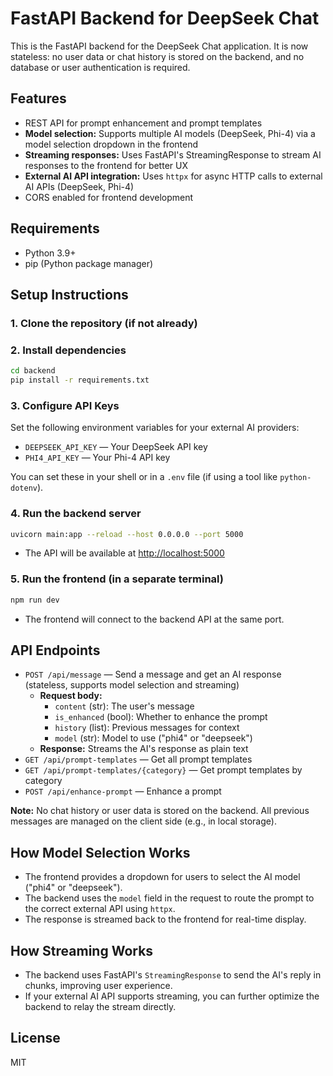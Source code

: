 # FastAPI Backend for DeepSeek Chat

This is the FastAPI backend for the DeepSeek Chat application. It is now stateless: no user data or chat history is stored on the backend, and no database or user authentication is required.

## Features
- REST API for prompt enhancement and prompt templates
- **Model selection:** Supports multiple AI models (DeepSeek, Phi-4) via a model selection dropdown in the frontend
- **Streaming responses:** Uses FastAPI's StreamingResponse to stream AI responses to the frontend for better UX
- **External AI API integration:** Uses `httpx` for async HTTP calls to external AI APIs (DeepSeek, Phi-4)
- CORS enabled for frontend development

## Requirements
- Python 3.9+
- pip (Python package manager)

## Setup Instructions

### 1. Clone the repository (if not already)

### 2. Install dependencies
```sh
cd backend
pip install -r requirements.txt
```

### 3. Configure API Keys
Set the following environment variables for your external AI providers:
- `DEEPSEEK_API_KEY` — Your DeepSeek API key
- `PHI4_API_KEY` — Your Phi-4 API key

You can set these in your shell or in a `.env` file (if using a tool like `python-dotenv`).

### 4. Run the backend server
```sh
uvicorn main:app --reload --host 0.0.0.0 --port 5000
```
- The API will be available at [http://localhost:5000](http://localhost:5000)

### 5. Run the frontend (in a separate terminal)
```sh
npm run dev
```
- The frontend will connect to the backend API at the same port.

## API Endpoints
- `POST /api/message` — Send a message and get an AI response (stateless, supports model selection and streaming)
  - **Request body:**
    - `content` (str): The user's message
    - `is_enhanced` (bool): Whether to enhance the prompt
    - `history` (list): Previous messages for context
    - `model` (str): Model to use ("phi4" or "deepseek")
  - **Response:** Streams the AI's response as plain text
- `GET /api/prompt-templates` — Get all prompt templates
- `GET /api/prompt-templates/{category}` — Get prompt templates by category
- `POST /api/enhance-prompt` — Enhance a prompt

**Note:** No chat history or user data is stored on the backend. All previous messages are managed on the client side (e.g., in local storage).

## How Model Selection Works
- The frontend provides a dropdown for users to select the AI model ("phi4" or "deepseek").
- The backend uses the `model` field in the request to route the prompt to the correct external API using `httpx`.
- The response is streamed back to the frontend for real-time display.

## How Streaming Works
- The backend uses FastAPI's `StreamingResponse` to send the AI's reply in chunks, improving user experience.
- If your external AI API supports streaming, you can further optimize the backend to relay the stream directly.

## License
MIT 
